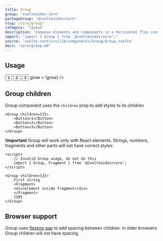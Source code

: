 ```yaml
---
title: Group
group: 'svelteuidev-core'
packageGroup: '@svelteuidev/core'
slug: /core/group/
category: 'layout'
description: 'Compose elements and components in a horizontal flex container'
import: "import { Group } from '@svelteuidev/core';"
source: 'svelte-core/src/lib/components/Group/Group.svelte'
docs: 'core/group.md'
---
```


<script>
    import { Group, Button, NativeSelect, Switch } from '@svelteuidev/core';
    import { Heading, Preview } from 'components';

    const positionList = ['apart', 'center', 'left', 'right']
    let position = 'apart'
    const spacingList = ['xs', 'sm', 'md', 'lg', 'xl']
    let spacing = 'md'
    let grow = false

    const group = `
    <script>
        import { Group } from '@svelteuidev/core'
    <\/script>

    <Group>
      <Button variant="outline">1<\/Button>
      <Button variant="outline">2<\/Button>
      <Button variant="outline">3<\/Button>
    <\/Group>
    `
</script>

<Heading />

## Usage

<Preview cols={1} width={75} code={group}>
    <Group grow={grow} children={3} spacing={spacing} position={position}>
      <Button variant="outline">1</Button>
      <Button variant="outline">2</Button>
      <Button variant="outline">3</Button>
    </Group>
    <NativeSelect data={positionList} bind:value={position} label='Position' />
    <NativeSelect data={spacingList} bind:value={spacing} label='Spacing' />
    <Switch size='lg' on:change={() => grow = !grow} />
</Preview>

## Group children

Group component uses the `children` prop to add styles to its children

```svelte
<Group children={3}>
    <Button>1</Button>
    <Button>2</Button>
    <Button>3</Button>
</Group>
```

**!important** Group will work only with React elements. Strings, numbers, fragments and other parts will
not have correct styles:

```svelte
<script>
    // Invalid Group usage, do not do this
    import { Group, Fragment } from '@svelteuidev/core';
</script>

<Group children={3}>
    First string
    <Fragment>
    <div>element inside fragment</div>
    </Fragment>
    {20}
</Group>
```

## Browser support

Group uses [flexbox gap](https://caniuse.com/flexbox-gap) to add spacing between children.
In older browsers Group children will not have spacing.